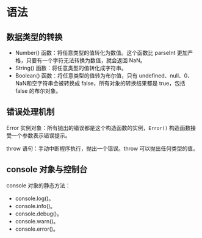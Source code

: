 # 语法

## 数据类型的转换

- Number() 函数：将任意类型的值转化为数值。这个函数比 parseInt 更加严格，只要有一个字符无法转换为数值，就会返回 NaN。
- String() 函数：将任意类型的值转化成字符串。
- Boolean() 函数：将任意类型的值转为布尔值，只有 undefined、null、0、NaN和空字符串会被转换成 false，所有对象的转换结果都是 true，包括 false 的布尔对象。

## 错误处理机制

Error 实例对象：所有抛出的错误都是这个构造函数的实例，`Error()` 构造函数接受一个参数表示错误提示。

throw 语句：手动中断程序执行，抛出一个错误。throw 可以抛出任何类型的值。

## console 对象与控制台

console 对象的静态方法：

- console.log()。
- console.info()。
- console.debug()。
- console.warn()。
- console.error()。
